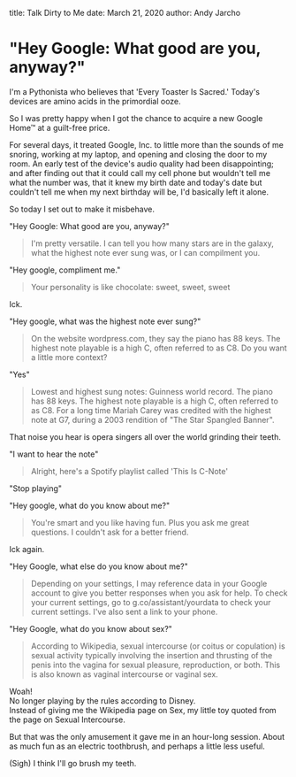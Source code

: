 title: Talk Dirty to Me
date: March 21, 2020
author: Andy Jarcho


# "Hey Google: What good are you, anyway?"


I'm a Pythonista who believes that 'Every Toaster Is Sacred.' Today's devices are amino acids in the primordial ooze.

So I was pretty happy when I got the chance to acquire a new Google Home&#8482; at a guilt-free price.

For several days, it treated Google, Inc. to little more than the sounds of 
me snoring, working at my laptop, and opening and closing the door to my room.
An early test of the device's audio quality had been disappointing; and after finding out that it could call my
cell phone but wouldn't tell me what the number was, that it knew my birth date and today's date
but couldn't tell me when my next birthday will be, I'd basically left it alone.

So today I set out to make it misbehave.

"Hey Google: What good are you, anyway?"

> I'm pretty versatile. I can tell you how many stars are in the galaxy, what the highest note ever sung was, or I can compilment you.

"Hey google, compliment me."

> Your personality is like chocolate: sweet, sweet, sweet

Ick.

"Hey google, what was the highest note ever sung?"

> On the website wordpress.com, they say the piano has 88 keys. The highest note playable is a high C, often referred to as C8. Do you want a little more context?

"Yes"

> Lowest and highest sung notes: Guinness world record. The piano has 88 keys. The highest note playable is a high C, often referred to as C8. For a long time Mariah Carey was credited with the highest note at G7, during a 2003 rendition of "The Star Spangled Banner".

That noise you hear is opera singers all over the world grinding their teeth.

"I want to hear the note"

> Alright, here's a Spotify playlist called 'This Is C-Note'

"Stop playing"

"Hey google, what do you know about me?"

> You're smart and you like having fun. Plus you ask me great questions. I couldn't ask for a better friend.

Ick again.  

"Hey Google, what else do you know about me?"

> Depending on your settings, I may reference data in your Google account to give you better responses when you ask for help. To check your current settings, go to g.co/assistant/yourdata to check your current settings. I've also sent a link to your phone.

"Hey Google, what do you know about sex?"

> According to Wikipedia, sexual intercourse (or coitus or copulation) is sexual activity typically involving the insertion and thrusting of the penis into the vagina for sexual pleasure, reproduction, or both. This is also known as vaginal intercourse or vaginal sex.

Woah!  
No longer playing by the rules according to Disney.  
Instead of giving me the Wikipedia page on Sex, my little toy quoted from the page on Sexual Intercourse.  

But that was the only amusement it gave me in an hour-long session. About as much fun as an electric toothbrush, and perhaps a 
little less useful.

(Sigh) I think I'll go brush my teeth.
